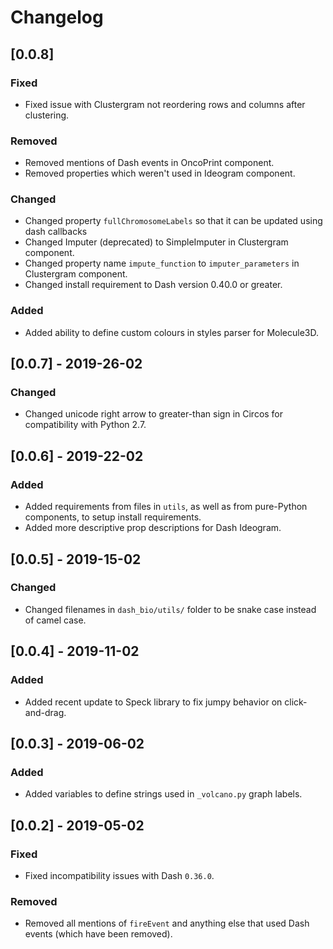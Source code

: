 # Changelog

## [0.0.8]

### Fixed
* Fixed issue with Clustergram not reordering rows and columns after clustering.

### Removed
* Removed mentions of Dash events in OncoPrint component.
* Removed properties which weren't used in Ideogram component.

### Changed
* Changed property `fullChromosomeLabels` so that it can be updated using dash callbacks
* Changed Imputer (deprecated) to SimpleImputer in Clustergram component.
* Changed property name `impute_function` to `imputer_parameters` in Clustergram component.
* Changed install requirement to Dash version 0.40.0 or greater.

### Added
* Added ability to define custom colours in styles parser for Molecule3D.

## [0.0.7] - 2019-26-02

### Changed
* Changed unicode right arrow to greater-than sign in Circos for compatibility with Python 2.7.

## [0.0.6] - 2019-22-02

### Added
* Added requirements from files in `utils`, as well as from pure-Python components, to setup install requirements.
* Added more descriptive prop descriptions for Dash Ideogram.

## [0.0.5] - 2019-15-02

### Changed
* Changed filenames in `dash_bio/utils/` folder to be snake case instead of camel case.

## [0.0.4] - 2019-11-02

### Added
* Added recent update to Speck library to fix jumpy behavior on click-and-drag.

## [0.0.3] - 2019-06-02

### Added
* Added variables to define strings used in `_volcano.py` graph labels.

## [0.0.2] - 2019-05-02

### Fixed
* Fixed incompatibility issues with Dash `0.36.0`.

### Removed
* Removed all mentions of `fireEvent` and anything else that used Dash events (which have been removed).
